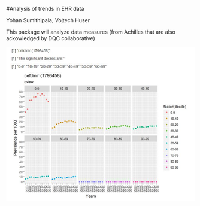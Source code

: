 #Analysis of trends in EHR data

Yohan Sumithipala, Vojtech Huser

This package will analyze data measures (from Achilles that are also ackowledged by DQC collaborative)

![pic1](extras/images/Cefdinir.JPG)
